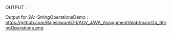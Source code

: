 OUTPUT :

Output for 2A:-StringOperationsDemo : https://github.com/Rajeshwari670/ADV_JAVA_Assignment/blob/main/2a_StringOperations.png

